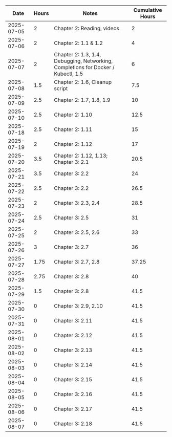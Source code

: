 | Date | Hours | Notes | Cumulative Hours |
|------|-------|-------|------------------|
| 2025-07-05 | 2 | Chapter 2: Reading, videos | 2 |
| 2025-07-06 | 2 | Chapter 2: 1.1 & 1.2 | 4 |
| 2025-07-07 | 2 | Chapter 2: 1.3, 1.4, Debugging, Networking, Completions for Docker / Kubectl, 1.5 | 6 |
| 2025-07-08 | 1.5 | Chapter 2: 1.6, Cleanup script | 7.5 |
| 2025-07-09 | 2.5 | Chapter 2: 1.7, 1.8, 1.9 | 10 |
| 2025-07-10 | 2.5 | Chapter 2: 1.10 | 12.5 |
| 2025-07-18 | 2.5 | Chapter 2: 1.11 | 15 |
| 2025-07-19 | 2 | Chapter 2: 1.12 | 17 |
| 2025-07-20 | 3.5 | Chapter 2: 1.12, 1.13; Chapter 3: 2.1 | 20.5 |
| 2025-07-21 | 3.5 | Chapter 3: 2.2 | 24 |
| 2025-07-22 | 2.5 | Chapter 3: 2.2 | 26.5 |
| 2025-07-23 | 2 | Chapter 3: 2.3, 2.4 | 28.5 |
| 2025-07-24 | 2.5 | Chapter 3: 2.5 | 31 |
| 2025-07-25 | 2 | Chapter 3: 2.5, 2.6 | 33 |
| 2025-07-26 | 3 | Chapter 3: 2.7 | 36 |
| 2025-07-27 | 1.75 | Chapter 3: 2.7, 2.8 | 37.25 |
| 2025-07-28 | 2.75 | Chapter 3: 2.8 | 40 |
| 2025-07-29 | 1.5 | Chapter 3: 2.8 | 41.5 |
| 2025-07-30 | 0 | Chapter 3: 2.9, 2.10 | 41.5 |
| 2025-07-31 | 0 | Chapter 3: 2.11 | 41.5 |
| 2025-08-01 | 0 | Chapter 3: 2.12 | 41.5 |
| 2025-08-02 | 0 | Chapter 3: 2.13 | 41.5 |
| 2025-08-03 | 0 | Chapter 3: 2.14 | 41.5 |
| 2025-08-04 | 0 | Chapter 3: 2.15 | 41.5 |
| 2025-08-05 | 0 | Chapter 3: 2.16 | 41.5 |
| 2025-08-06 | 0 | Chapter 3: 2.17 | 41.5 |
| 2025-08-07 | 0 | Chapter 3: 2.18 | 41.5 |